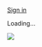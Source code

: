 [Sign in](https://accounts.google.com/ServiceLogin?service=wise&passive=1209600&osid=1&continue=https://drive.google.com/file/d/1KvjaI4jxrpbU7LjZLTaxS_bFGNt9RAFj/preview&followup=https://drive.google.com/file/d/1KvjaI4jxrpbU7LjZLTaxS_bFGNt9RAFj/preview&ec=GAZAGQ)

Loading…

![](https://drive.google.com/drive-viewer/AKGpihYXPwlGJ7RxPR7YzRTGoB9bQ6hdyA8MRklTC31yB4jMbGrL-8lLDAzP9lArA-VeMJC3p3mtynvebXVJ_6GLZpGHkTs4YGZz3g=s1600-rw-v1)